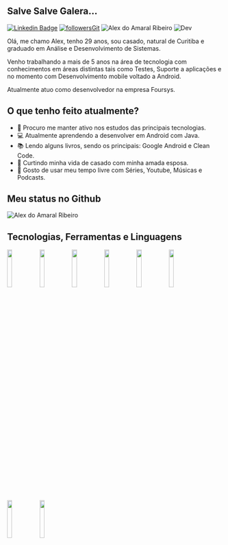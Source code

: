 ## Salve Salve Galera... 



[![Linkedin Badge](https://img.shields.io/badge/-LinkedIn-blue?style=flat-square&logo=Linkedin&logoColor=white&link=https://www.linkedin.com/in/alexdoamaralribeiro/)](https://www.linkedin.com/in/alexdoamaralribeiro/) [![followersGit](https://img.shields.io/github/followers/alexdoamaral?style=social)](https://github.com/alexdoamaral) <img src="https://komarev.com/ghpvc/?username=alexdoamaral&label=Profile%20views&color=0e75b6&style=social" alt="Alex do Amaral Ribeiro" /> ![Dev](https://img.shields.io/badge/Dev-AlexdoAmaral-yellowgreen)

Olá, me chamo Alex, tenho 29 anos, sou casado, natural de Curitiba e graduado em Análise e Desenvolvimento de Sistemas.

Venho trabalhando a mais de 5 anos na área de tecnologia com conhecimentos em áreas distintas tais como Testes, Suporte a aplicações e no momento com Desenvolvimento mobile voltado a Android.

Atualmente atuo como desenvolvedor na empresa Foursys.

## O que tenho feito atualmente?

- 👾 Procuro me manter ativo nos estudos das principais tecnologias.
- 💻 Atualmente aprendendo a desenvolver em Android com Java.
- 📚 Lendo alguns livros, sendo os principais: Google Android e Clean Code.
- 👫 Curtindo minha vida de casado com minha amada esposa.
- 🎼 Gosto de usar meu tempo livre com Séries, Youtube, Músicas e Podcasts.

## Meu status no Github

<img align="center" src="https://github-readme-stats.vercel.app/api?username=AlexdoAmaral&show_icons=true&locale=en" alt="Alex do Amaral Ribeiro" />

## Tecnologias, Ferramentas e Linguagens 

<code><img width="15%" src="https://www.vectorlogo.zone/logos/android/android-ar21.svg"></code><code><img width="15%" src="https://www.vectorlogo.zone/logos/java/java-ar21.svg"><code><img width="15%" src="https://www.vectorlogo.zone/logos/javascript/javascript-ar21.svg"></code><code><img width="15%" src="https://www.vectorlogo.zone/logos/w3_html5/w3_html5-ar21.svg"></code></code><code><img width="15%" src="https://www.vectorlogo.zone/logos/git-scm/git-scm-ar21.svg"></code><code><img width="15%" src="https://www.vectorlogo.zone/logos/github/github-ar21.svg"></code><code><img width="15%" src="https://www.vectorlogo.zone/logos/getbootstrap/getbootstrap-ar21.svg"></code><code><img width="15%" src="https://www.vectorlogo.zone/logos/visualstudio_code/visualstudio_code-ar21.svg"></code>




